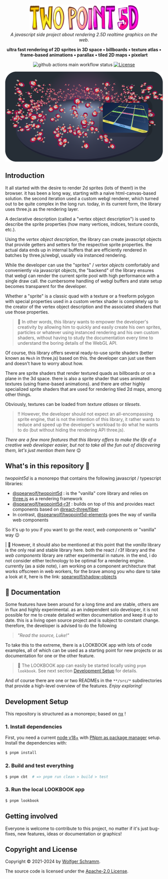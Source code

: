 <p align="center">
  <img width="350" src="docs/images/twopoint5d-700x168.png">
  <br>
  <em>A javascript side project about rendering 2.5D realtime graphics on the web.</em>
</p>

<p align="center">
  <b>
    ultra fast rendering of 2D sprites in 3D space &bull; billboards &bull; texture atlas &bull; frame-based animations &bull; parallax &bull; tiled 2D maps &bull; pixelart
  </b>
</p>

<div align="center">

![github actions main workflow status](https://github.com/spearwolf/twopoint5d/actions/workflows/main.yml/badge.svg)
[![License](https://img.shields.io/badge/License-Apache_2.0-yellowgreen.svg)](https://opensource.org/licenses/Apache-2.0)

</div>

![twopoint5d cover](cover.png)

## Introduction

It all started with the desire to render 2d sprites (lots of them!) in the browser. it has been a long way, starting with a naive html-canvas-based solution. the second iteration used a custom webgl renderer, which turned out to be quite complex in the long run. today, in its current form, the library uses three.js as the rendering layer.

A declarative description (called a "vertex object description") is used to describe the sprite properties (how many vertices, indices, texture coords, etc.).

Using the _vertex object description_, the library can create javascript objects that provide getters and setters for the respective sprite properties. the actual data ends up in internal buffers that are efficiently rendered in batches by three.js/webgl, usually via instanced rendering.

While the developer can use the "sprites" / _vertex objects_ comfortably and conveniently via javascript objects, the "backend" of the library ensures that webgl can render the current sprite pool with high performance with a single draw call. the cumbersome handling of webgl buffers and state setup becomes transparent for the developer.

Whether a "sprite" is a classic quad with a texture or a freeform polygon with special properties used in a custom vertex shader is completely up to the creator of the vertex object description and the associated shaders that use those properties.

> :rocket: In other words, this library wants to empower the developer's creativity by allowing him to quickly and easily create his own sprites, particles or whatever using instanced rendering and his own custom shaders, without having to study the documentation every time to understand the boring details of the WebGL API.  

Of course, this library offers several ready-to-use sprite shaders (better known as `Mesh` in three.js) based on this. the developer can just use them and doesn't have to worry about how.

There are sprite shaders that render textured quads as billboards or on a plane in the 3d space. there is also a sprite shader that uses animated  textures (using frame-based animations). and there are other highly specialized sprite shaders that are used for rendering tiled 2d maps, among other things.

Obviously, textures can be loaded from _texture atlases_ or _tilesets_.

> ‼️ However, the developer should not expect an all-encompassing sprite engine, that is not the intention of this library, it rather wants to reduce and speed up the developer's workload to do what he wants to do (but without hiding the rendering API three.js).

_There are a few more features that this library offers to make the life of a creative web developer easier, but not to take all the fun out of discovering them, let's just mention them here_ :wink:

## What's in this repository 👀

_twopoint5d_ is a monorepo that contains the following javascript / typescript libraries:

- [@spearwolf/twopoint5d](packages/twopoint5d) : is the "vanilla" core library and relies on [three.js](https://threejs.org/) as a rendering framework
- [@spearwolf/twopoint5d-r3f](packages/twopoint5d-r3f) : builds on top of this and provides react components based on [@react-three/fiber](https://github.com/pmndrs/react-three-fiber/)
- In contrast, [@spearwolf/twopoint5d-elements](packages/twopoint5d-elements) goes the way of vanilla web components

So it's up to you if you want to go the _react_, _web components_ or "vanilla" way :wink:

| 🔎 However, it should also be mentioned at this point that the _vanilla_ library is the only real and stable library here. both the react / r3f library and the _web components_ library are rather experimental in nature. in the end, i do not consider either technology to be optimal for a rendering engine. currently (as a side note), i am working on a component architecture that works offscreen in web workers, for the brave among you who dare to take a look at it, here is the link: [spearwolf/shadow-objects](https://github.com/spearwolf/shadow-objects)


## 📖 Documentation

Some features have been around for a long time and are stable, others are in flux and highly experimental. as an independent solo developer, it is not possible for me to create detailed written documentation and keep it up to date. this is a living open source project and is subject to constant change. therefore, the developer is advised to do the following

> _"Read the source, Luke!"_

To take this to the extreme, there is a LOOKBOOK app with lots of code examples, all of which can be used as a starting point for new projects or as documentation for one or the other feature.

> :rocket: The LOOKBOOK app can easily be started locally using `pnpm lookbook`. See next section [Development Setup](#development-setup) for details.

And of course there are one or two READMEs in the `**/src/*` subdirectories that provide a high-level overview of the features. _Enjoy exploring!_


## Development Setup

This repository is structured as a monorepo; based on [nx](https://nx.dev/) !

### 1. Install dependencies

First, you need a current [node v18+](https://nodejs.org/) with [PNpm as package manager](https://pnpm.io/) setup.
Install the dependencies with:

```sh
$ pnpm install
```

### 2. Build and test everything

```sh
$ pnpm cbt  # => pnpm run clean > build > test
```

### 3. Run the local LOOKBOOK app

```sh
$ pnpm lookbook
```

## Getting involved

Everyone is welcome to contribute to this project, no matter if it's just bug-fixes, new features, ideas or documentation or graphics!


## Copyright and License

Copyright &copy; 2021-2024 by [Wolfger Schramm](mailto:wolfger@spearwolf.de?subject=[GitHub]%20twopoint5d).

The source code is licensed under the [Apache-2.0 License](./LICENSE).
